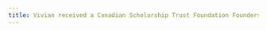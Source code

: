 ```yaml
---
title: Vivian received a Canadian Scholarship Trust Foundation Founders' Award. Congratulations to Vivian!
---
```

